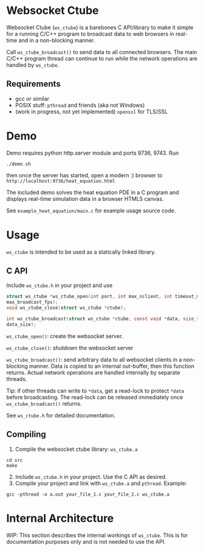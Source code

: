 # Websocket Ctube
Websocket Ctube (`ws_ctube`) is a barebones C API/library to make it simple for a
running C/C++ program to broadcast data to web browsers in real-time and in a
non-blocking manner.

Call `ws_ctube_broadcast()` to send data to all connected browsers. The
main C/C++ program thread can continue to run while the network operations are
handled by `ws_ctube`.

## Requirements
* gcc or similar
* POSIX stuff: `pthread` and friends (aka not Windows)
* (work in progress, not yet implemented) `openssl` for TLS/SSL

# Demo
Demo requires python http.server module and ports 9736, 9743. Run
```shell
./demo.sh
```
then once the server has started, open a modern :) browser to
`http://localhost:9736/heat_equation.html`

The included demo solves the heat equation PDE in a C program and displays
real-time simulation data in a browser HTML5 canvas.

See `example_heat_equation/main.c` for example usage source code.

# Usage
`ws_ctube` is intended to be used as a statically linked library.

## C API
Include `ws_ctube.h` in your project and use
```C
struct ws_ctube *ws_ctube_open(int port, int max_nclient, int timeout_ms, double
max_broadcast_fps);
void ws_ctube_close(struct ws_ctube *ctube);

int ws_ctube_broadcast(struct ws_ctube *ctube, const void *data, size_t
data_size);
```
`ws_ctube_open()`: create the websocket server.

`ws_ctube_close()`: shutdown the websocket server

`ws_ctube_broadcast()`: send arbitrary data to all websocket clients in a
non-blocking manner. Data is copied to an internal out-buffer, then this function returns. Actual network operations are handled internally by separate threads.

Tip: if other threads can write to `*data`, get a read-lock to protect `*data`
before broadcasting. The read-lock can be released immediately once
`ws_ctube_broadcast()` returns.


See `ws_ctube.h` for detailed documentation.

## Compiling
1. Compile the websocket ctube library: `ws_ctube.a`
```shell
cd src
make
```
2. Include `ws_ctube.h` in your project. Use the C API as desired.
3. Compile your project and link with `ws_ctube.a` and `pthread`. Example:
```shell
gcc -pthread -o a.out your_file_1.c your_file_2.c ws_ctube.a
```

# Internal Architecture
WIP: This section describes the internal workings of `ws_ctube`. This is for
documentation purposes only and is not needed to use the API.
